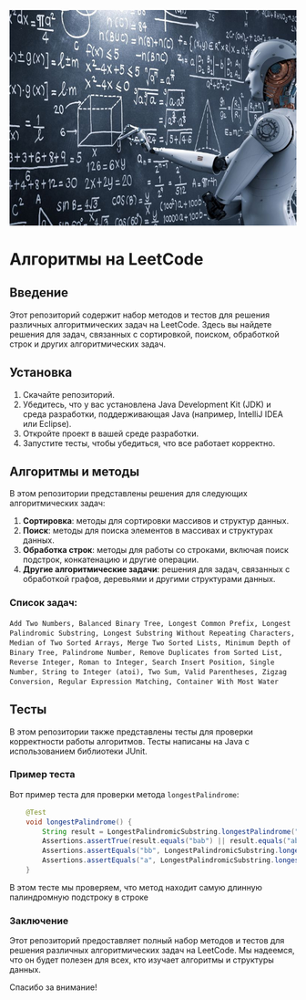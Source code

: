 
![](algorithm-computer-scientist.jpg)
# Алгоритмы на LeetCode

## Введение

Этот репозиторий содержит набор методов и тестов для решения различных алгоритмических задач на LeetCode. Здесь вы найдете решения для задач, связанных с сортировкой, поиском, обработкой строк и других алгоритмических задач.

## Установка

1. Скачайте репозиторий.
2. Убедитесь, что у вас установлена Java Development Kit (JDK) и среда разработки, поддерживающая Java (например, IntelliJ IDEA или Eclipse).
3. Откройте проект в вашей среде разработки.
4. Запустите тесты, чтобы убедиться, что все работает корректно.

## Алгоритмы и методы

В этом репозитории представлены решения для следующих алгоритмических задач:

1. **Сортировка**: методы для сортировки массивов и структур данных.
2. **Поиск**: методы для поиска элементов в массивах и структурах данных.
3. **Обработка строк**: методы для работы со строками, включая поиск подстрок, конкатенацию и другие операции.
4. **Другие алгоритмические задачи**: решения для задач, связанных с обработкой графов, деревьями и другими структурами данных.  
### Список задач:  
``Add Two Numbers, Balanced Binary Tree, Longest Common Prefix, Longest Palindromic Substring, Longest Substring Without Repeating Characters, 
Median of Two Sorted Arrays, Merge Two Sorted Lists, Minimum Depth of Binary Tree, Palindrome Number, Remove Duplicates from Sorted List, 
Reverse Integer, Roman to Integer, Search Insert Position, Single Number, String to Integer (atoi), Two Sum, Valid Parentheses,
Zigzag Conversion, Regular Expression Matching, Container With Most Water
``
## Тесты

В этом репозитории также представлены тесты для проверки корректности работы алгоритмов. Тесты написаны на Java с использованием библиотеки JUnit.

### Пример теста

Вот пример теста для проверки метода `longestPalindrome`:  
```java
    @Test
    void longestPalindrome() {
        String result = LongestPalindromicSubstring.longestPalindrome("babad");
        Assertions.assertTrue(result.equals("bab") || result.equals("aba"), "Expected 'bab' or 'aba' but got " + result);
        Assertions.assertEquals("bb", LongestPalindromicSubstring.longestPalindrome("cbbd"));
        Assertions.assertEquals("a", LongestPalindromicSubstring.longestPalindrome("a"));
    }
```


В этом тесте мы проверяем, что метод находит самую длинную палиндромную подстроку в строке

### Заключение

Этот репозиторий предоставляет полный набор методов и тестов для решения различных алгоритмических задач на LeetCode. Мы надеемся, что он будет полезен для всех, кто изучает алгоритмы и структуры данных.

Спасибо за внимание!